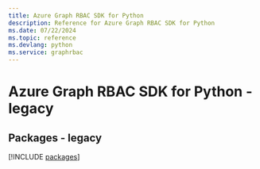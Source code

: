 ```yaml
---
title: Azure Graph RBAC SDK for Python
description: Reference for Azure Graph RBAC SDK for Python
ms.date: 07/22/2024
ms.topic: reference
ms.devlang: python
ms.service: graphrbac
---
```

# Azure Graph RBAC SDK for Python - legacy
## Packages - legacy
[!INCLUDE [packages](graph-rbac-index.md)]